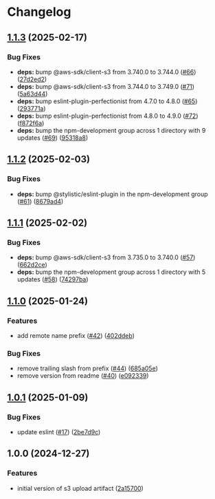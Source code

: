 # Changelog

## [1.1.3](https://github.com/mauhlik/s3-upload-artifact/compare/v1.1.2...v1.1.3) (2025-02-17)


### Bug Fixes

* **deps:** bump @aws-sdk/client-s3 from 3.740.0 to 3.744.0 ([#66](https://github.com/mauhlik/s3-upload-artifact/issues/66)) ([27d2ed2](https://github.com/mauhlik/s3-upload-artifact/commit/27d2ed230867e054dbd6987bda8d5ece4d6246f2))
* **deps:** bump @aws-sdk/client-s3 from 3.744.0 to 3.749.0 ([#71](https://github.com/mauhlik/s3-upload-artifact/issues/71)) ([5a63d44](https://github.com/mauhlik/s3-upload-artifact/commit/5a63d448c1e9b04d963e367b50a6dc037da94447))
* **deps:** bump eslint-plugin-perfectionist from 4.7.0 to 4.8.0 ([#65](https://github.com/mauhlik/s3-upload-artifact/issues/65)) ([293771a](https://github.com/mauhlik/s3-upload-artifact/commit/293771a3240a2f0b39a522c2356a42b98f65fc12))
* **deps:** bump eslint-plugin-perfectionist from 4.8.0 to 4.9.0 ([#72](https://github.com/mauhlik/s3-upload-artifact/issues/72)) ([f872f6a](https://github.com/mauhlik/s3-upload-artifact/commit/f872f6a6d1de8425229e020daf0cb64901f517fb))
* **deps:** bump the npm-development group across 1 directory with 9 updates ([#69](https://github.com/mauhlik/s3-upload-artifact/issues/69)) ([95318a8](https://github.com/mauhlik/s3-upload-artifact/commit/95318a84423304d4c78b55aa3ab25b3a065194bf))

## [1.1.2](https://github.com/mauhlik/s3-upload-artifact/compare/v1.1.1...v1.1.2) (2025-02-03)


### Bug Fixes

* **deps:** bump @stylistic/eslint-plugin in the npm-development group ([#61](https://github.com/mauhlik/s3-upload-artifact/issues/61)) ([8679ad4](https://github.com/mauhlik/s3-upload-artifact/commit/8679ad4eec18cd061d5d057e6368a59e6d4a11bc))

## [1.1.1](https://github.com/mauhlik/s3-upload-artifact/compare/v1.1.0...v1.1.1) (2025-02-02)


### Bug Fixes

* **deps:** bump @aws-sdk/client-s3 from 3.735.0 to 3.740.0 ([#57](https://github.com/mauhlik/s3-upload-artifact/issues/57)) ([662d2ce](https://github.com/mauhlik/s3-upload-artifact/commit/662d2ce378e855aa1effb1a49ce838bab89b045c))
* **deps:** bump the npm-development group across 1 directory with 5 updates ([#58](https://github.com/mauhlik/s3-upload-artifact/issues/58)) ([74297ba](https://github.com/mauhlik/s3-upload-artifact/commit/74297baf577220dcebf44e5b131660e6d18c02e2))

## [1.1.0](https://github.com/MaUhlik-cen56998/s3-upload-artifact/compare/v1.0.1...v1.1.0) (2025-01-24)


### Features

* add remote name prefix ([#42](https://github.com/MaUhlik-cen56998/s3-upload-artifact/issues/42)) ([402ddeb](https://github.com/MaUhlik-cen56998/s3-upload-artifact/commit/402ddeb9927f49c8444a81d1fde7cac7b1c7d24b))


### Bug Fixes

* remove trailing slash from prefix ([#44](https://github.com/MaUhlik-cen56998/s3-upload-artifact/issues/44)) ([685a05e](https://github.com/MaUhlik-cen56998/s3-upload-artifact/commit/685a05e8df711033e2594494fd6e7c23fa3840e9))
* remove version from readme ([#40](https://github.com/MaUhlik-cen56998/s3-upload-artifact/issues/40)) ([e092339](https://github.com/MaUhlik-cen56998/s3-upload-artifact/commit/e09233975841f57d68d93b52d834698a6bfd903a))

## [1.0.1](https://github.com/MaUhlik-cen56998/s3-upload-artifact/compare/v1.0.0...v1.0.1) (2025-01-09)


### Bug Fixes

* update eslint ([#17](https://github.com/MaUhlik-cen56998/s3-upload-artifact/issues/17)) ([2be7d9c](https://github.com/MaUhlik-cen56998/s3-upload-artifact/commit/2be7d9c13b37f1e543affbefe83f94ab99c21fef))

## 1.0.0 (2024-12-27)

### Features

- initial version of s3 upload artifact
  ([2a15700](https://github.com/MaUhlik-cen56998/s3-upload-artifact/commit/2a157000d5822a7bbffabc4f269850787a91dbd3))
